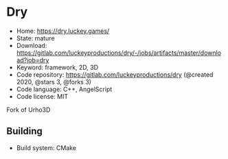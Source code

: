 # Dry

- Home: https://dry.luckey.games/
- State: mature
- Download: https://gitlab.com/luckeyproductions/dry/-/jobs/artifacts/master/download?job=dry
- Keyword: framework, 2D, 3D
- Code repository: https://gitlab.com/luckeyproductions/dry (@created 2020, @stars 3, @forks 3)
- Code language: C++, AngelScript
- Code license: MIT

Fork of Urho3D

## Building

- Build system: CMake
